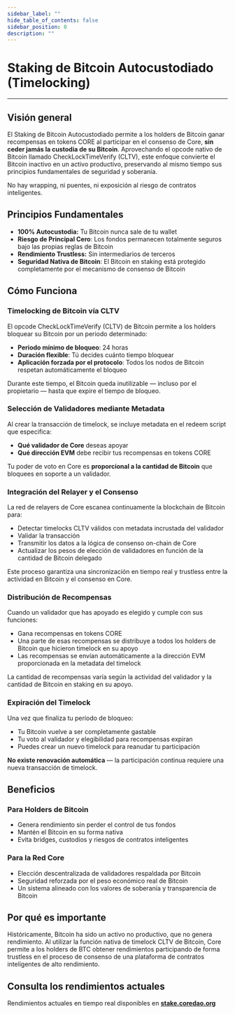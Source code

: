 ```yaml
---
sidebar_label: ""
hide_table_of_contents: false
sidebar_position: 0
description: ""
---
```


# Staking de Bitcoin Autocustodiado (Timelocking)

---

## Visión general

El Staking de Bitcoin Autocustodiado permite a los holders de Bitcoin ganar recompensas en tokens CORE al participar en el consenso de Core, **sin ceder jamás la custodia de su Bitcoin**. Aprovechando el opcode nativo de Bitcoin llamado CheckLockTimeVerify (CLTV), este enfoque convierte el Bitcoin inactivo en un activo productivo, preservando al mismo tiempo sus principios fundamentales de seguridad y soberanía.

No hay wrapping, ni puentes, ni exposición al riesgo de contratos inteligentes.

## Principios Fundamentales

- **100% Autocustodia:** Tu Bitcoin nunca sale de tu wallet
- **Riesgo de Principal Cero**: Los fondos permanecen totalmente seguros bajo las propias reglas de Bitcoin
- **Rendimiento Trustless:** Sin intermediarios de terceros
- **Seguridad Nativa de Bitcoin**: El Bitcoin en staking está protegido completamente por el mecanismo de consenso de Bitcoin

## Cómo Funciona

### Timelocking de Bitcoin vía CLTV

El opcode CheckLockTimeVerify (CLTV) de Bitcoin permite a los holders bloquear su Bitcoin por un periodo determinado:

- **Periodo mínimo de bloqueo**: 24 horas
- **Duración flexible**: Tú decides cuánto tiempo bloquear
- **Aplicación forzada por el protocolo**: Todos los nodos de Bitcoin respetan automáticamente el bloqueo

Durante este tiempo, el Bitcoin queda inutilizable — incluso por el propietario — hasta que expire el tiempo de bloqueo.

### Selección de Validadores mediante Metadata

Al crear la transacción de timelock, se incluye metadata en el redeem script que especifica:

- **Qué validador de Core** deseas apoyar
- **Qué dirección EVM** debe recibir tus recompensas en tokens CORE

Tu poder de voto en Core es **proporcional a la cantidad de Bitcoin** que bloquees en soporte a un validador.

### Integración del Relayer y el Consenso

La red de relayers de Core escanea continuamente la blockchain de Bitcoin para:

- Detectar timelocks CLTV válidos con metadata incrustada del validador
- Validar la transacción
- Transmitir los datos a la lógica de consenso on-chain de Core
- Actualizar los pesos de elección de validadores en función de la cantidad de Bitcoin delegado

Este proceso garantiza una sincronización en tiempo real y trustless entre la actividad en Bitcoin y el consenso en Core.

### Distribución de Recompensas

Cuando un validador que has apoyado es elegido y cumple con sus funciones:

- Gana recompensas en tokens CORE
- Una parte de esas recompensas se distribuye a todos los holders de Bitcoin que hicieron timelock en su apoyo
- Las recompensas se envían automáticamente a la dirección EVM proporcionada en la metadata del timelock

La cantidad de recompensas varía según la actividad del validador y la cantidad de Bitcoin en staking en su apoyo.

### Expiración del Timelock

Una vez que finaliza tu período de bloqueo:

- Tu Bitcoin vuelve a ser completamente gastable
- Tu voto al validador y elegibilidad para recompensas expiran
- Puedes crear un nuevo timelock para reanudar tu participación

**No existe renovación automática** — la participación continua requiere una nueva transacción de timelock.

## Beneficios

### Para Holders de Bitcoin

- Genera rendimiento sin perder el control de tus fondos
- Mantén el Bitcoin en su forma nativa
- Evita bridges, custodios y riesgos de contratos inteligentes

### Para la Red Core

- Elección descentralizada de validadores respaldada por Bitcoin
- Seguridad reforzada por el peso económico real de Bitcoin
- Un sistema alineado con los valores de soberanía y transparencia de Bitcoin

## Por qué es importante

Históricamente, Bitcoin ha sido un activo no productivo, que no genera rendimiento. Al utilizar la función nativa de timelock CLTV de Bitcoin, Core permite a los holders de BTC obtener rendimientos participando de forma trustless en el proceso de consenso de una plataforma de contratos inteligentes de alto rendimiento.

## Consulta los rendimientos actuales

Rendimientos actuales en tiempo real disponibles en **[stake.coredao.org](https://stake.coredao.org)**
